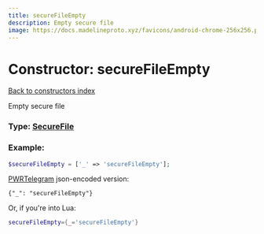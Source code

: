 ```yaml
---
title: secureFileEmpty
description: Empty secure file
image: https://docs.madelineproto.xyz/favicons/android-chrome-256x256.png
---
```

# Constructor: secureFileEmpty  
[Back to constructors index](index.md)



Empty secure file




### Type: [SecureFile](../types/SecureFile.md)


### Example:

```php
$secureFileEmpty = ['_' => 'secureFileEmpty'];
```  

[PWRTelegram](https://pwrtelegram.xyz) json-encoded version:

```
{"_": "secureFileEmpty"}
```


Or, if you're into Lua:

```lua
secureFileEmpty={_='secureFileEmpty'}

```


